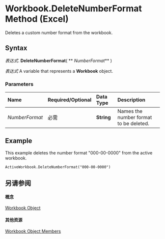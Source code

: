 
# Workbook.DeleteNumberFormat Method (Excel)

Deletes a custom number format from the workbook.


## Syntax

 _表达式_. **DeleteNumberFormat**( ** _NumberFormat_** )

 _表达式_ A variable that represents a **Workbook** object.


### Parameters



|**Name**|**Required/Optional**|**Data Type**|**Description**|
|:-----|:-----|:-----|:-----|
| _NumberFormat_|必需|**String**|Names the number format to be deleted.|

## Example

This example deletes the number format "000-00-0000" from the active workbook.


```
ActiveWorkbook.DeleteNumberFormat("000-00-0000")
```


## 另请参阅


#### 概念


[Workbook Object](8c00aa60-c974-eed3-0812-3c9625eb0d4c.md)
#### 其他资源


[Workbook Object Members](http://msdn.microsoft.com/library/dce102a3-25de-3ff4-2ce5-bc56e08baca7%28Office.15%29.aspx)